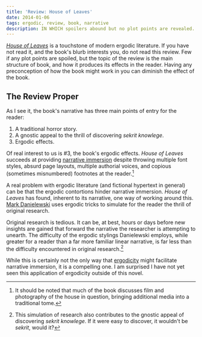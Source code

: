 ```yaml
---
title: 'Review: House of Leaves'
date: 2014-01-06
tags: ergodic, review, book, narrative
description: IN WHICH spoilers abound but no plot points are revealed.
---
```

*<a href="http://www.amazon.com/gp/product/0375703764/ref=as_li_ss_tl?ie=UTF8&camp=1789&creative=390957&creativeASIN=0375703764&linkCode=as2&tag=phawkcom-20">House
of Leaves</a>* is a touchstone of modern ergodic literature. If you have not
read it, and the book's blurb interests you, do not read this review. Few if
any plot points are spoiled, but the topic of the review is the main structure
of book, and how it produces its effects in the reader. Having any
preconception of how the book might work in you can diminish the effect of the
book.

## The Review Proper

As I see it, the book's narrative has three main points of entry for the reader:

1. A traditional horror story.
2. A gnostic appeal to the thrill of discovering *sekrit knowlege*.
3. Ergodic effects.

Of real interest to us is #3, the book's ergodic effects. *House of Leaves*
succeeds at providing [narrative
immersion](http://en.wikipedia.org/wiki/Transportation_theory_(psychology))
despite throwing multiple font styles, absurd page layouts, multiple authorial
voices, and copious
(sometimes misnumbered) footnotes at the reader.[^2]

A real problem with ergodic literature (and fictional hypertext in general) can
be that the ergodic contortions hinder narrative immersion. *House of Leaves*
has found, inherent to its narrative, one way of working around this.
[Mark Danielewski](http://markzdanielewski.com) uses ergodic tricks to simulate for the reader the thrill of
original research.

Original research is tedious. It can be, at best, hours or days before new
insights are gained that forward the narrative the researcher is attempting to
unearth. The difficulty of the ergodic stylings Danielewski employs, while 
greater for a reader than a far more familiar linear narrative, is far less
than the difficulty encountered in original research.[^1]

While this is certainly not the only way that
[ergodicity](http://hypervers.es/ergodic.html) might facilitate
narrative immersion, it is a compelling one. I am surprised I have not yet seen
this application of ergodicity outside of this novel.

[^1]: This simulation of research also contributes to the gnostic appeal of discovering *sekrit knowlege*. If it were easy to discover, it wouldn't be *sekrit*, would it?

[^2]: It should be noted that much of the book discusses film and photography of the house in question, bringing additional media into a traditional tome.
